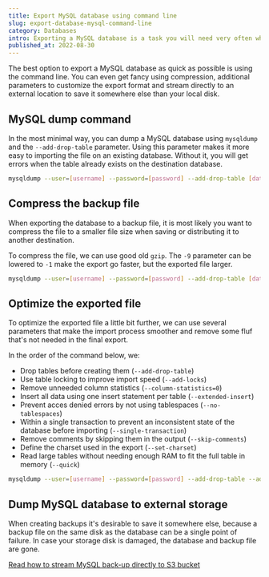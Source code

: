 ```yaml
---
title: Export MySQL database using command line
slug: export-database-mysql-command-line
category: Databases
intro: Exporting a MySQL database is a task you will need very often when working with databases.
published_at: 2022-08-30
---
```


The best option to export a MySQL database as quick as possible is using the command line. You can even get fancy using compression, additional parameters to customize the export format and stream directly to an external location to save it somewhere else than your local disk.

## MySQL dump command

In the most minimal way, you can dump a MySQL database using `mysqldump` and the `--add-drop-table` parameter. Using this parameter makes it more easy to importing the file on an existing database. Without it, you will get errors when the table already exists on the destination database.

```bash
mysqldump --user=[username] --password=[password] --add-drop-table [database]
```

## Compress the backup file

When exporting the database to a backup file, it is most likely you want to compress the file to a smaller file size when saving or distributing it to another destination.

To compress the file, we can use good old `gzip`. The `-9` parameter can be lowered to `-1` make the export go faster, but the exported file larger.

```bash
mysqldump --user=[username] --password=[password] --add-drop-table [database] | gzip -9
```

## Optimize the exported file

To optimize the exported file a little bit further, we can use several parameters that make the import process smoother and remove some fluf that's not needed in the final export.

In the order of the command below, we:

-   Drop tables before creating them (`--add-drop-table`)
-   Use table locking to improve import speed (`--add-locks`)
-   Remove unneeded column statistics (`--column-statistics=0`)
-   Insert all data using one insert statement per table (`--extended-insert`)
-   Prevent acces denied errors by not using tablespaces (`--no-tablespaces`)
-   Within a single transaction to prevent an inconsistent state of the database before importing (`--single-transaction`)
-   Remove comments by skipping them in the output (`--skip-comments`)
-   Define the charset used in the export (`--set-charset`)
-   Read large tables without needing enough RAM to fit the full table in memory (`--quick`)

```bash
mysqldump --user=[username] --password=[password] --add-drop-table --add-locks --column-statistics=0 --extended-insert --no-tablespaces --single-transaction --skip-comments --set-charset --quick [database] | gzip -9
```

## Dump MySQL database to external storage

When creating backups it's desirable to save it somewhere else, because a backup file on the same disk as the database can be a single point of failure. In case your storage disk is damaged, the database and backup file are gone.

[Read how to stream MySQL back-up directly to S3 bucket](/stream-mysql-backup-directly-to-s3-bucket)
